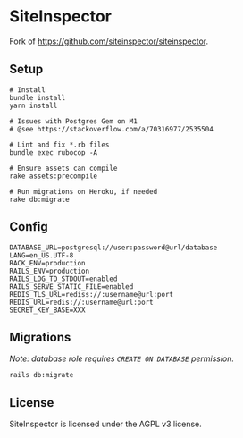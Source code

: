 # SiteInspector

Fork of https://github.com/siteinspector/siteinspector.

## Setup

```shell
# Install
bundle install
yarn install

# Issues with Postgres Gem on M1
# @see https://stackoverflow.com/a/70316977/2535504

# Lint and fix *.rb files
bundle exec rubocop -A

# Ensure assets can compile
rake assets:precompile  

# Run migrations on Heroku, if needed
rake db:migrate
```

## Config

```dotenv
DATABASE_URL=postgresql://user:password@url/database
LANG=en_US.UTF-8
RACK_ENV=production
RAILS_ENV=production
RAILS_LOG_TO_STDOUT=enabled
RAILS_SERVE_STATIC_FILE=enabled
REDIS_TLS_URL=rediss://:username@url:port
REDIS_URL=redis://:username@url:port
SECRET_KEY_BASE=XXX
```

## Migrations

_Note: database role requires `CREATE ON DATABASE` permission._

```shell
rails db:migrate
```

## License

SiteInspector is licensed under the AGPL v3 license.
